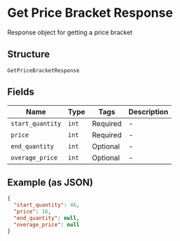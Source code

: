 
# Get Price Bracket Response

Response object for getting a price bracket

## Structure

`GetPriceBracketResponse`

## Fields

| Name | Type | Tags | Description |
|  --- | --- | --- | --- |
| `start_quantity` | `int` | Required | - |
| `price` | `int` | Required | - |
| `end_quantity` | `int` | Optional | - |
| `overage_price` | `int` | Optional | - |

## Example (as JSON)

```json
{
  "start_quantity": 46,
  "price": 16,
  "end_quantity": null,
  "overage_price": null
}
```


